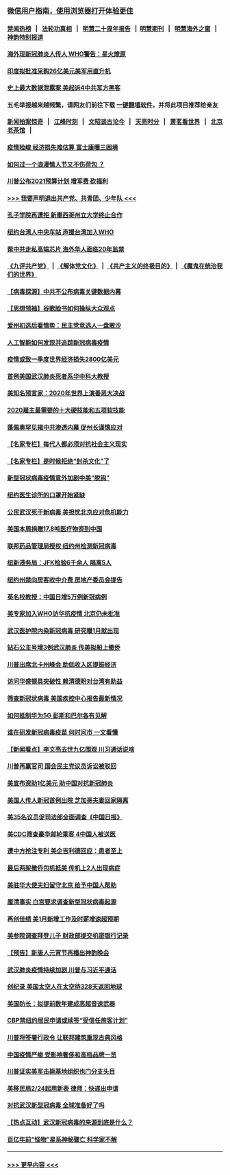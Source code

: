 ### [微信用户指南，使用浏览器打开体验更佳](https://github.com/gfw-breaker/banned-news1/blob/master/indexes/wechat-guide.md?t=0)
#### [禁闻热榜](热点新闻.md?t=0)  &nbsp;&nbsp;|&nbsp;&nbsp; [法轮功真相](https://github.com/gfw-breaker/truth/blob/master/README.md?t=0) &nbsp;&nbsp;|&nbsp;&nbsp; [明慧二十周年报告](https://github.com/gfw-breaker/mh-reports/blob/master/README.md?t=0) &nbsp;&nbsp;|&nbsp;&nbsp;[明慧期刊](https://github.com/gfw-breaker/mh-qikan) &nbsp;&nbsp;|&nbsp;&nbsp; [明慧海外之窗](https://github.com/gfw-breaker/mh-news/blob/master/README.md?t=0) &nbsp;&nbsp;|&nbsp;&nbsp; [神韵特别报道](https://github.com/gfw-breaker/mh-news/blob/master/shenyun.md?t=0)
#### [海外现新冠肺炎人传人 WHO警告：星火燎原](../pages/nsc412/n11859252.md?t=02110502) 
#### [印度拟批准采购26亿美元美军用直升机](../pages/nsc412/n11859143.md?t=02110502) 
#### [史上最大数据泄露案 美起诉4中共军方黑客](../pages/nsc412/n11859115.md?t=02110502) 
#### 五毛举报越来越频繁，请网友们前往下载 [一键翻墙软件](https://github.com/gfw-breaker/ssr-accounts)，并将此项目推荐给亲友
#### [新闻拍案惊奇](https://github.com/gfw-breaker/banned-news1/blob/master/pages/link4.md) &nbsp;&nbsp;|&nbsp;&nbsp; [江峰时刻](https://github.com/gfw-breaker/banned-news1/blob/master/pages/link4.md) &nbsp;&nbsp;|&nbsp;&nbsp; [文昭谈古论今](https://github.com/gfw-breaker/banned-news1/blob/master/pages/link4.md) &nbsp;&nbsp;|&nbsp;&nbsp; [天亮时分](https://github.com/gfw-breaker/banned-news1/blob/master/pages/link4.md) &nbsp;&nbsp;|&nbsp;&nbsp; [萧茗看世界](https://github.com/gfw-breaker/banned-news1/blob/master/pages/link4.md) &nbsp;&nbsp;|&nbsp;&nbsp; [北京老茶馆](https://github.com/gfw-breaker/banned-news1/blob/master/pages/link4.md) &nbsp;&nbsp;|&nbsp;&nbsp; 
#### [疫情险峻 经济损失难估算 富士康曝三困境](../pages/nsc412/n11859120.md?t=02110502) 
#### [如何过一个浪漫情人节又不伤荷包 ？](../pages/nsc412/n11858969.md?t=02110502) 
#### [川普公布2021预算计划 增军费 砍福利](../pages/nsc412/n11859012.md?t=02110502) 
#### [>>> 我要声明退出共产党、共青团、少年队 <<<](https://github.com/begood0513/goodnews/blob/master/quit/letter.md) 
#### [孔子学院再遭拒 新墨西哥州立大学终止合作](../pages/nsc412/n11858661.md?t=02110502) 
#### [纽约台湾人中央车站  声援台湾加入WHO](../pages/nsc412/n11857757.md?t=02110502) 
#### [帮中共走私高端芯片 海外华人面临20年监禁](../pages/nsc412/n11855016.md?t=02110502) 
#### [《九评共产党》](https://github.com/begood0513/9ping.md/blob/master/README.md) &nbsp;|&nbsp; [《解体党文化》](../../../../jtdwh.md/blob/master/README.md)  &nbsp;|&nbsp; [《共产主义的终极目的》](../../../../gczydzjmd.md/blob/master/README.md) &nbsp;|&nbsp; [《魔鬼在统治我们的世界》](../../../../mgztzwmdsj.md/blob/master/README.md) 
#### [【病毒探源】中共不公布病毒关键数据内幕](../pages/nsc412/n11856584.md?t=02110502) 
#### [【思想领袖】谷歌脸书如何操纵大众观点](../pages/nsc412/n11680874.md?t=02110502) 
#### [爱州初选后看情势：民主党竞选人一盘散沙](../pages/nsc412/n11856557.md?t=02110502) 
#### [人工智能如何发现并追踪新冠病毒疫情](../pages/nsc412/n11856398.md?t=02110502) 
#### [疫情或致一季度世界经济损失2800亿美元](../pages/nsc412/n11855639.md?t=02110502) 
#### [首例美国武汉肺炎死者系华中科大教授](../pages/nsc412/n11855500.md?t=02110502) 
#### [美知名预言家：2020年世界上演善恶大决战](../pages/nsc412/n11855418.md?t=02110502) 
#### [2020雇主最需要的十大硬技能和五项软技能](../pages/nsc412/n11850953.md?t=02110502) 
#### [蓬佩奥罕见揭中共渗透内幕 促州长谨慎应对](../pages/nsc412/n11854685.md?t=02110502) 
#### [【名家专栏】每代人都必须对抗社会主义现实](../pages/nsc412/n11831412.md?t=02110502) 
#### [【名家专栏】是时候拒绝“封杀文化”了](../pages/nsc412/n11814093.md?t=02110502) 
#### [新型冠状病毒疫情意外加剧中美“脱钩”](../pages/nsc412/n11854475.md?t=02110502) 
#### [纽约医生诊所的口罩开始紧缺](../pages/nsc412/n11853364.md?t=02110502) 
#### [公民武汉死于新病毒 美担忧北京应对危机能力](../pages/nsc412/n11854331.md?t=02110502) 
#### [美国本周捐赠17.8吨医疗物资到中国](../pages/nsc412/n11854269.md?t=02110502) 
#### [联邦药品管理局授权  纽约州检测新冠病毒](../pages/nsc412/n11853371.md?t=02110502) 
#### [纽新港务局：JFK检验6千余人  隔离5人](../pages/nsc412/n11853366.md?t=02110502) 
#### [纽约州禁向房客收中介费  房地产委员会提告](../pages/nsc412/n11853360.md?t=02110502) 
#### [英名校教授：中国日增5万例新冠病例](../pages/nsc412/n11854174.md?t=02110502) 
#### [美专家加入WHO访华抗疫情 北京仍未批准](../pages/nsc412/n11854043.md?t=02110502) 
#### [武汉医护院内染新冠病毒 研究曝1月就出现](../pages/nsc412/n11852928.md?t=02110502) 
#### [钻石公主号增3例武汉肺炎 传美拟船上撤侨](../pages/nsc412/n11853240.md?t=02110502) 
#### [川普出席北卡州峰会 助低收入区提振经济](../pages/nsc412/n11853232.md?t=02110502) 
#### [访问华盛顿具突破性 赖清德盼对台湾有助益](../pages/nsc412/n11853129.md?t=02110502) 
#### [筛查新冠状病毒 美国疾控中心报告最新情况](../pages/nsc412/n11853070.md?t=02110502) 
#### [如何抵制华为5G 彭斯和巴尔各有见解](../pages/nsc412/n11852535.md?t=02110502) 
#### [谁在研发新冠病毒疫苗 何时问市 一文看懂](../pages/nsc412/n11852840.md?t=02110502) 
#### [【新闻看点】李文亮去世九亿围观 川习通话说啥](../pages/nsc412/n11852360.md?t=02110502) 
#### [川普再赢官司 国会民主党议员诉讼被驳回](../pages/nsc412/n11852287.md?t=02110502) 
#### [美宣布资助1亿美元 助中国对抗新冠肺炎](../pages/nsc412/n11852531.md?t=02110502) 
#### [美国人传人新冠首例出院 芝加哥夫妻回家隔离](../pages/nsc412/n11852452.md?t=02110502) 
#### [美35名议员促司法部全面调查《中国日报》](../pages/nsc412/n11852435.md?t=02110502) 
#### [美CDC筛查豪华邮轮乘客 4中国人被送医](../pages/nsc412/n11852085.md?t=02110502) 
#### [遭中方抢注专利 美企吉利德回应：患者至上](../pages/nsc412/n11852037.md?t=02110502) 
#### [最后两架撤侨包机抵美 传机上2人出现病症](../pages/nsc412/n11852173.md?t=02110502) 
#### [美驻华大使夫妇留守北京 给予中国人帮助](../pages/nsc412/n11852165.md?t=02110502) 
#### [厘清事实 白宫要求调查新型冠状病毒起源](../pages/nsc412/n11852106.md?t=02110502) 
#### [再创佳绩 美1月新增工作及时薪增速超预期](../pages/nsc412/n11852174.md?t=02110502) 
#### [美参院调查拜登儿子 财政部提交机密银行记录](../pages/nsc412/n11851808.md?t=02110502) 
#### [【预告】新唐人元宵节再播出神韵晚会](../pages/nsc412/n11843192.md?t=02110502) 
#### [武汉肺炎疫情持续加剧 川普与习近平通话](../pages/nsc412/n11851613.md?t=02110502) 
#### [创纪录 美国太空人在太空待328天返回地球](../pages/nsc412/n11851266.md?t=02110502) 
#### [美国防长：拟提前数年建成高超音速武器](../pages/nsc412/n11850959.md?t=02110502) 
#### [CBP禁纽约居民申请或续签“受信任旅客计划”](../pages/nsc412/n11850857.md?t=02110502) 
#### [川普将签署行政令 让联邦建筑重现古典风格](../pages/nsc412/n11850654.md?t=02110502) 
#### [中国疫情严峻 受影响奢侈和高档品牌一览](../pages/nsc412/n11850319.md?t=02110502) 
#### [川普证实美军击毙基地组织也门分支头目](../pages/nsc412/n11850383.md?t=02110502) 
#### [美移民局2/24起用新表 律师：快递出申请](../pages/nsc412/n11848220.md?t=02110502) 
#### [对抗武汉新型冠病毒 全球准备好了吗](../pages/nsc412/n11850142.md?t=02110502) 
#### [【热点互动】武汉新冠病毒的来源到底是什么？](../pages/nsc412/n11849749.md?t=02110502) 
#### [百亿年前“怪物”星系神秘骤亡 科学家不解](../pages/nsc412/n11849863.md?t=02110502) 

----
#### [ >>> 更早内容 <<< ](../indexes/nsc412-earlier.md)
